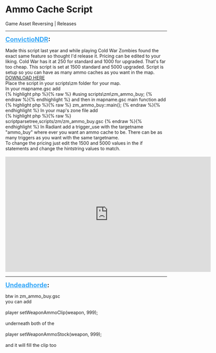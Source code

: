 # Ammo Cache Script
Game Asset Reversing | Releases

---
<strong style="font-size: 1.4em;"><span style="text-decoration: underline;text-decoration-color: #34a7f9;"><span style="color:#34a7f9;">ConvictioNDR</span></span>:</strong>

<p>Made this script last year and while playing Cold War Zombies found the exact same feature so thought I&#39;d release it. Pricing can be edited to your liking. Cold War has it at 250 for standard and 1000 for upgraded. That&#39;s far too cheap. This script is set at 1500 standard and 5000 upgraded. Script is setup so you can have as many ammo caches as you want in the map.<br /><a href="https://mega.nz/file/4Ep3EaTR#dxlzbIIJ4j0MumlvrS83GKSHTZd6RTYN-AhHjizJF2o">DOWNLOAD HERE</a><br />Place the script in your scripts\zm folder for your map. <br />In your mapname.gsc add<br />{% highlight php %}{% raw %}
#using scripts\zm\zm_ammo_buy;
{% endraw %}{% endhighlight %}
and then in mapname.gsc main function add<br />{% highlight php %}{% raw %}
zm_ammo_buy::main();
{% endraw %}{% endhighlight %}
In your map&#39;s zone file add<br />{% highlight php %}{% raw %}
scriptparsetree,scripts/zm/zm_ammo_buy.gsc
{% endraw %}{% endhighlight %}
In Radiant add a trigger_use with the targetname &quot;ammo_buy&quot; where ever you want an ammo cache to be. There can be as many triggers as you want with the same targetname.<br />To change the pricing just edit the 1500 and 5000 values in the if statements and change the hintstring values to match.<br /><br /><iframe type="text/html" width="640" height="360" src="https://www.youtube.com/embed/iF3OgQZlBvI" frameborder="0"></iframe></p>

---
<strong style="font-size: 1.4em;"><span style="text-decoration: underline;text-decoration-color: #34a7f9;"><span style="color:#34a7f9;">Undeadhorde</span></span>:</strong>

<p>btw in zm_ammo_buy.gsc<br />you can add <br /><br />player setWeaponAmmoClip(weapon, 999);<br /><br />underneath both of the <br /><br />player setWeaponAmmoStock(weapon, 999);<br /><br />and it will fill the clip too</p>
